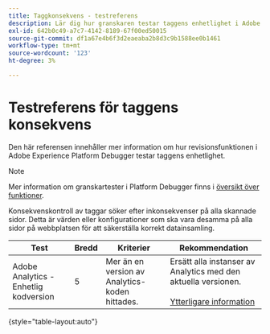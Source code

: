 ```yaml
---
title: Taggkonsekvens - testreferens
description: Lär dig hur granskaren testar taggens enhetlighet i Adobe Experience Platform Debugger.
exl-id: 642b0c49-a7c7-4142-8189-67f00ed50015
source-git-commit: df1a67e4b6f3d2eaeaba2b8d3c9b1588ee0b1461
workflow-type: tm+mt
source-wordcount: '123'
ht-degree: 3%

---
```


# Testreferens för taggens konsekvens

Den här referensen innehåller mer information om hur revisionsfunktionen i Adobe Experience Platform Debugger testar taggens enhetlighet.

>[!NOTE]
>
>Mer information om granskartester i Platform Debugger finns i [översikt över funktioner](./overview.md).

Konsekvenskontroll av taggar söker efter inkonsekvenser på alla skannade sidor. Detta är värden eller konfigurationer som ska vara desamma på alla sidor på webbplatsen för att säkerställa korrekt datainsamling.

| Test | Bredd | Kriterier | Rekommendation |
| --- | --- | --- | --- |
| Adobe Analytics - Enhetlig kodversion | 5 | Mer än en version av Analytics-koden hittades. | Ersätt alla instanser av Analytics med den aktuella versionen.<br><br>[Ytterligare information](https://experienceleague.adobe.com/docs/analytics/implementation/home.html) |

{style="table-layout:auto"}
